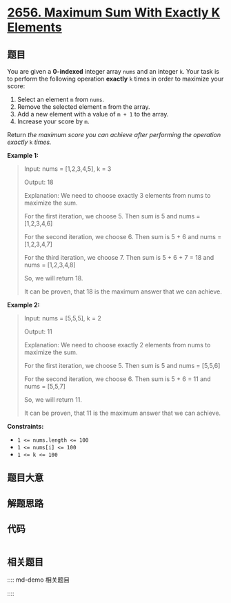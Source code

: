 # [2656. Maximum Sum With Exactly K Elements ](https://leetcode.com/problems/maximum-sum-with-exactly-k-elements/)

## 题目

You are given a **0-indexed** integer array `nums` and an integer `k`. Your
task is to perform the following operation **exactly** `k` times in order to
maximize your score:

  1. Select an element `m` from `nums`.
  2. Remove the selected element `m` from the array.
  3. Add a new element with a value of `m + 1` to the array.
  4. Increase your score by `m`.

Return _the maximum score you can achieve after performing the operation
exactly_ `k` _times._



**Example 1:**

> Input: nums = [1,2,3,4,5], k = 3
> 
> Output: 18
> 
> Explanation: We need to choose exactly 3 elements from nums to maximize the sum.
> 
> For the first iteration, we choose 5. Then sum is 5 and nums = [1,2,3,4,6]
> 
> For the second iteration, we choose 6. Then sum is 5 + 6 and nums = [1,2,3,4,7]
> 
> For the third iteration, we choose 7. Then sum is 5 + 6 + 7 = 18 and nums = [1,2,3,4,8]
> 
> So, we will return 18.
> 
> It can be proven, that 18 is the maximum answer that we can achieve.

**Example 2:**

> Input: nums = [5,5,5], k = 2
> 
> Output: 11
> 
> Explanation: We need to choose exactly 2 elements from nums to maximize the sum.
> 
> For the first iteration, we choose 5. Then sum is 5 and nums = [5,5,6]
> 
> For the second iteration, we choose 6. Then sum is 5 + 6 = 11 and nums = [5,5,7]
> 
> So, we will return 11.
> 
> It can be proven, that 11 is the maximum answer that we can achieve.

**Constraints:**

  * `1 <= nums.length <= 100`
  * `1 <= nums[i] <= 100`
  * `1 <= k <= 100`




## 题目大意

## 解题思路

## 代码

```javascript

```

## 相关题目

:::: md-demo 相关题目

::::
